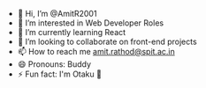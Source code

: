 - 👋 Hi, I’m @AmitR2001
- 👀 I’m interested in Web Developer Roles
- 🌱 I’m currently learning React
- 💞️ I’m looking to collaborate on front-end projects
- 📫 How to reach me amit.rathod@spit.ac.in
- 😄 Pronouns: Buddy
- ⚡ Fun fact: I'm Otaku 🐼

<!---
AmitR2001/AmitR2001 is a ✨ special ✨ repository because its `README.md` (this file) appears on your GitHub profile.
You can click the Preview link to take a look at your changes.
--->

